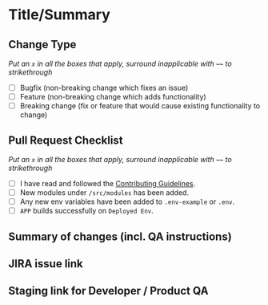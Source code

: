 # Title/Summary

## Change Type

*Put an `x` in all the boxes that apply, surround inapplicable with **`~~`** to strikethrough*

- [ ] Bugfix (non-breaking change which fixes an issue)
- [ ] Feature (non-breaking change which adds functionality)
- [ ] Breaking change (fix or feature that would cause existing functionality to change)

## Pull Request Checklist

*Put an `x` in all the boxes that apply, surround inapplicable with **`~~`** to strikethrough*

- [ ] I have read and followed the [Contributing Guidelines](/CONTRIBUTING.md).
- [ ] New modules under `/src/modules` has been added.
- [ ] Any new env variables have been added to `.env-example` or `.env`.
- [ ] `APP` builds successfully on `Deployed Env`.

## Summary of changes (incl. QA instructions)

## JIRA issue link

## Staging link for Developer / Product QA
